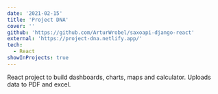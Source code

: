 ```yaml
---
date: '2021-02-15'
title: 'Project DNA'
cover: ''
github: 'https://github.com/ArturWrobel/saxoapi-django-react'
external: 'https://project-dna.netlify.app/'
tech:
  - React
showInProjects: true
---
```


React project to build dashboards, charts, maps and calculator.
Uploads data to PDF and excel.
